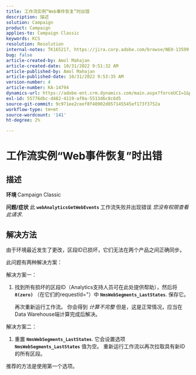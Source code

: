 ```yaml
---
title: 工作流实例“Web事件恢复”时出错
description: 描述
solution: Campaign
product: Campaign
applies-to: Campaign Classic
keywords: KCS
resolution: Resolution
internal-notes: TK165217, https://jira.corp.adobe.com/browse/NEO-13599
bug: false
article-created-by: Amol Mahajan
article-created-date: 10/31/2022 9:51:32 AM
article-published-by: Amol Mahajan
article-published-date: 10/31/2022 9:53:35 AM
version-number: 4
article-number: KA-14794
dynamics-url: https://adobe-ent.crm.dynamics.com/main.aspx?forceUCI=1&pagetype=entityrecord&etn=knowledgearticle&id=87914594-0159-ed11-9561-6045bd006079
exl-id: 55776dbc-d482-4119-af0a-5513d6c8c6d5
source-git-commit: 9c971ee2ceef8f48902d857145545ef173f3752a
workflow-type: tm+mt
source-wordcount: '141'
ht-degree: 2%

---
```


# 工作流实例“Web事件恢复”时出错

## 描述

<b>环境 </b>
Campaign Classic


<b>问题/症状</b>
此 <b>`webAnalyticsGetWebEvents` </b>工作流失败并出现错误 *您没有权限查看此请求*.


## 解决方法


由于环境最近发生了更改，区段ID已损坏，它们无法在两个产品之间正确同步。

此问题有两种解决方案：

解决方案一：

1. 找到所有损坏的区段ID（Analytics支持人员可在此处提供帮助），然后将 <b>`0(zero)`</b> （在它们的requestId=&quot;）中 <b>`NmsWebSegments_LastStates`</b>. 保存它。

   再次重新运行工作流。 你会得到 *计算不完整* 但是，这是正常情况，应当在Data Warehouse端计算完成后解决。


解决方案二：

1. 重置 <b>`NmsWebSegments_LastStates`</b>. 它会设置选项 <b>`NmsWebSegments_LastStates`</b> 值为空。 重新运行工作流以再次拉取具有新ID的所有区段。




推荐的方法是使用第一个选项。
